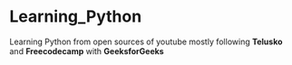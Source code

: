 # Learning_Python
Learning Python from open sources of youtube mostly following <b>Telusko</b> and <b>Freecodecamp</b> with <b>GeeksforGeeks</b>
